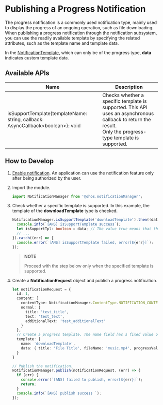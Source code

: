 # Publishing a Progress Notification


The progress notification is a commonly used notification type, mainly used to display the progress of an ongoing operation, such as file downloading. When publishing a progress notification through the notification subsystem, you can use the readily available template by specifying the related attributes, such as the template name and template data.

In the [NotificationTemplate](../reference/apis/js-apis-inner-notification-notificationTemplate.md), which can only be of the progress type, **data** indicates custom template data.


## Available APIs

| Name| Description|
| -------- | -------- |
| isSupportTemplate(templateName: string, callback: AsyncCallback&lt;boolean&gt;): void | Checks whether a specific template is supported. This API uses an asynchronous callback to return the result.<br>Only the progress-type template is supported.|


## How to Develop

1. [Enable notification](notification-enable.md). An application can use the notification feature only after being authorized by the user.

2. Import the module.
   
   ```ts
   import NotificationManager from '@ohos.notificationManager';
   ```

3. Check whether a specific template is supported. In this example, the template of the **downloadTemplate** type is checked.
   
   ```ts
   NotificationManager.isSupportTemplate('downloadTemplate').then((data) => {
     console.info(`[ANS] isSupportTemplate success`);
     let isSupportTpl: boolean = data; // The value true means that the template of the downloadTemplate type is supported, and false means the opposite.
     // ...
   }).catch((err) => {
     console.error(`[ANS] isSupportTemplate failed, error[${err}]`);
   });
   ```

   > **NOTE**
   >
   > Proceed with the step below only when the specified template is supported.
4. Create a **NotificationRequest** object and publish a progress notification.
   
   ```ts
   let notificationRequest = {
     id: 1,
     content: {
       contentType: NotificationManager.ContentType.NOTIFICATION_CONTENT_BASIC_TEXT,
       normal: {
         title: 'test_title',
         text: 'test_text',
         additionalText: 'test_additionalText'
       }
     },
     // Create a progress template. The name field has a fixed value of downloadTemplate.
     template: {
       name: 'downloadTemplate',
       data: { title: 'File Title', fileName: 'music.mp4', progressValue: 45 }
     }
   }
   
   // Publish the notification.
   NotificationManager.publish(notificationRequest, (err) => {
     if (err) {
       console.error(`[ANS] failed to publish, error[${err}]`);
       return;
     }
     console.info(`[ANS] publish success `);
   });
   ```
